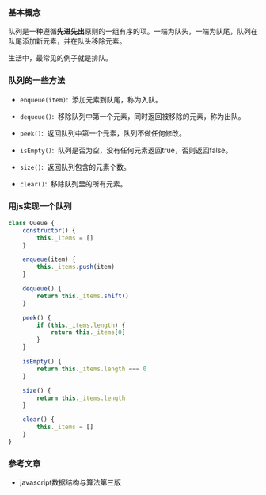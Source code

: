 ### 基本概念
队列是一种遵循**先进先出**原则的一组有序的项。一端为队头，一端为队尾，队列在队尾添加新元素，并在队头移除元素。

生活中，最常见的例子就是排队。

### 队列的一些方法
- `enqueue(item)`: &nbsp;添加元素到队尾，称为入队。

- `dequeue()`: &nbsp;移除队列中第一个元素，同时返回被移除的元素，称为出队。

- `peek()`: &nbsp;返回队列中第一个元素，队列不做任何修改。

- `isEmpty()`: &nbsp;队列是否为空，没有任何元素返回true，否则返回false。

- `size()`: &nbsp;返回队列包含的元素个数。

- `clear()`: &nbsp;移除队列里的所有元素。

### 用js实现一个队列

```js
class Queue {
    constructor() {
        this._items = []
    }

    enqueue(item) {
        this._items.push(item)
    }

    dequeue() {
        return this._items.shift()
    }

    peek() {
        if (this._items.length) {
            return this._items[0]
        }
    }

    isEmpty() {
        return this._items.length === 0
    }

    size() {
        return this._items.length
    }

    clear() {
        this._items = []
    }
}

```

### 参考文章
- javascript数据结构与算法第三版
